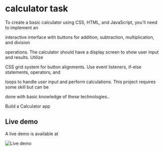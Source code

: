 # calculator task

To create a basic calculator using CSS, HTML, and JavaScript, you'll need to implement an

interactive interface with buttons for addition, subtraction, multiplication, and division

operations. The calculator should have a display screen to show user input and results. Utilize

CSS grid system for button alignments. Use event listeners, if-else statements, operators, and

loops to handle user input and perform calculations. This project requires some skill but can be

done with basic knowledge of these technologies..

Build a Calculator app 

## Live demo

A live demo is available at 

![Live demo](https://ik.imagekit.io/freshman/ezgif-5-abbedec67296_bOO8D3Dt714.gif)
